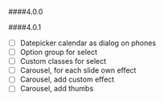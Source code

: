 ####4.0.0

####4.0.1
- [ ] Datepicker calendar as dialog on phones
- [ ] Option group for select
- [ ] Custom classes for select
- [ ] Carousel, for each slide own effect
- [ ] Carousel, add custom effect 
- [ ] Carousel, add thumbs